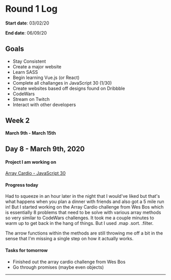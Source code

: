 # Round 1 Log

**Start date**: 03/02/20

**End date**: 06/09/20

## Goals

* Stay Consistent
* Create a major website
* Learn SASS
* Begin learning Vue.js (or React)
* Complete all challanges in JavaScript 30 (1/30)
* Create websites based off designs found on Dribbble
* CodeWars
* Stream on Twitch
* Interact with other developers

## Week 2

**March 9th - March 15th**

## Day 8 - March 9th, 2020

#### Project I am working on 

[Array Cardio - JavaScript 30](https://github.com/jimweigandt/JavaScript30/blob/master/04%20-%20Array%20Cardio%20Day%201/index-START.html)

#### Progress today

Had to squeeze in an hour later in the night that I would've liked but that's what happens when you plan a dinner with friends and also got a 5 mile run in! But I started working on the Array Cardio challenge from Wes Bos which is essentially 8 problems that need to be solve with various array methods so very similar to CodeWars challenges. It took me a couple minutes to warm up to get back in the hang of things. But I used .map .sort. .filter.

The arrow functions within the methods are still throwing me off a bit in the sense that I'm missing a single step on how it actually works.

#### Tasks for tomorrow

- Finished out the array cardio challenge from Wes Bos
- Go through promises (maybe even objects)

***